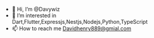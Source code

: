 - 👋 Hi, I’m @Davywiz
- 👀 I’m interested in Dart,Flutter,Expressjs,Nestjs,Nodejs,Python,TypeScript
- 📫 How to reach me Davidhenry889@gmial.com

<!---
Davywiz/Davywiz is a ✨ special ✨ repository because its `README.md` (this file) appears on your GitHub profile.
You can click the Preview link to take a look at your changes.
--->
